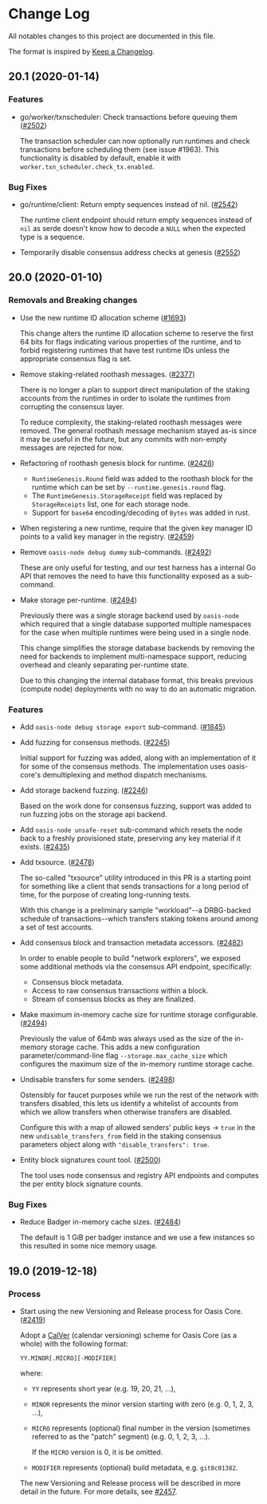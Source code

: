 # Change Log

All notables changes to this project are documented in this file.

The format is inspired by [Keep a Changelog].

[Keep a Changelog]: https://keepachangelog.com/en/1.0.0/

<!-- NOTE: towncrier will not alter content above the TOWNCRIER line below. -->

<!-- TOWNCRIER -->

## 20.1 (2020-01-14)

### Features

- go/worker/txnscheduler: Check transactions before queuing them
  ([#2502](https://github.com/oasislabs/oasis-core/issues/2502))

  The transaction scheduler can now optionally run runtimes and
  check transactions before scheduling them (see issue #1963).
  This functionality is disabled by default, enable it with
  `worker.txn_scheduler.check_tx.enabled`.

### Bug Fixes

- go/runtime/client: Return empty sequences instead of nil.
  ([#2542](https://github.com/oasislabs/oasis-core/issues/2542))

  The runtime client endpoint should return empty sequences instead of `nil` as serde doesn't know how
  to decode a `NULL` when the expected type is a sequence.

- Temporarily disable consensus address checks at genesis
  ([#2552](https://github.com/oasislabs/oasis-core/issues/2552))


## 20.0 (2020-01-10)

### Removals and Breaking changes

- Use the new runtime ID allocation scheme
  ([#1693](https://github.com/oasislabs/oasis-core/issues/1693))

  This change alters the runtime ID allocation scheme to reserve the first
  64 bits for flags indicating various properties of the runtime, and to
  forbid registering runtimes that have test runtime IDs unless the
  appropriate consensus flag is set.

- Remove staking-related roothash messages.
  ([#2377](https://github.com/oasislabs/oasis-core/issues/2377))

  There is no longer a plan to support direct manipulation of the staking accounts
  from the runtimes in order to isolate the runtimes from corrupting the
  consensus layer.

  To reduce complexity, the staking-related roothash messages were removed. The
  general roothash message mechanism stayed as-is since it may be useful in the
  future, but any commits with non-empty messages are rejected for now.

- Refactoring of roothash genesis block for runtime.
  ([#2426](https://github.com/oasislabs/oasis-core/issues/2426))

  - `RuntimeGenesis.Round` field was added to the roothash block for the runtime
  which can be set by `--runtime.genesis.round` flag.
  - The `RuntimeGenesis.StorageReceipt` field was replaced by `StorageReceipts` list,
  one for each storage node.
  - Support for `base64` encoding/decoding of `Bytes` was added in rust.

- When registering a new runtime, require that the given key manager ID points
  to a valid key manager in the registry.
  ([#2459](https://github.com/oasislabs/oasis-core/issues/2459))

- Remove `oasis-node debug dummy` sub-commands.
  ([#2492](https://github.com/oasislabs/oasis-core/issues/2492))

  These are only useful for testing, and our test harness has a internal Go API
  that removes the need to have this functionality exposed as a sub-command.

- Make storage per-runtime.
  ([#2494](https://github.com/oasislabs/oasis-core/issues/2494))

  Previously there was a single storage backend used by `oasis-node` which required that a single
  database supported multiple namespaces for the case when multiple runtimes were being used in a
  single node.

  This change simplifies the storage database backends by removing the need for backends to implement
  multi-namespace support, reducing overhead and cleanly separating per-runtime state.

  Due to this changing the internal database format, this breaks previous (compute node) deployments
  with no way to do an automatic migration.

### Features

- Add `oasis-node debug storage export` sub-command.
  ([#1845](https://github.com/oasislabs/oasis-core/issues/1845))

- Add fuzzing for consensus methods.
  ([#2245](https://github.com/oasislabs/oasis-core/issues/2245))

  Initial support for fuzzing was added, along with an implementation of
  it for some of the consensus methods. The implementation uses
  oasis-core's demultiplexing and method dispatch mechanisms.

- Add storage backend fuzzing.
  ([#2246](https://github.com/oasislabs/oasis-core/issues/2246))

  Based on the work done for consensus fuzzing, support was added to run fuzzing
  jobs on the storage api backend.

- Add `oasis-node unsafe-reset` sub-command which resets the node back to a
  freshly provisioned state, preserving any key material if it exists.
  ([#2435](https://github.com/oasislabs/oasis-core/issues/2435))

- Add txsource.
  ([#2478](https://github.com/oasislabs/oasis-core/issues/2478))

  The so-called "txsource" utility introduced in this PR is a starting point for something like a client that sends
  transactions for a long period of time, for the purpose of creating long-running tests.

  With this change is a preliminary sample "workload"--a DRBG-backed schedule of transactions--which transfers staking
  tokens around among a set of test accounts.

- Add consensus block and transaction metadata accessors.
  ([#2482](https://github.com/oasislabs/oasis-core/issues/2482))

  In order to enable people to build "network explorers", we exposed some
  additional methods via the consensus API endpoint, specifically:

  - Consensus block metadata.
  - Access to raw consensus transactions within a block.
  - Stream of consensus blocks as they are finalized.

- Make maximum in-memory cache size for runtime storage configurable.
  ([#2494](https://github.com/oasislabs/oasis-core/issues/2494))

  Previously the value of 64mb was always used as the size of the in-memory storage cache. This adds a
  new configuration parameter/command-line flag `--storage.max_cache_size` which configures the
  maximum size of the in-memory runtime storage cache.

- Undisable transfers for some senders.
  ([#2498](https://github.com/oasislabs/oasis-core/issues/2498))

  Ostensibly for faucet purposes while we run the rest of the network with transfers disabled,
  this lets us identify a whitelist of accounts from which we allow transfers when otherwise transfers are disabled.

  Configure this with a map of allowed senders' public keys -> `true` in the new `undisable_transfers_from` field in the
  staking consensus parameters object along with `"disable_transfers": true`.

- Entity block signatures count tool.
  ([#2500](https://github.com/oasislabs/oasis-core/issues/2500))

  The tool uses node consensus and registry API endpoints and computes the per
  entity block signature counts.

### Bug Fixes

- Reduce Badger in-memory cache sizes.
  ([#2484](https://github.com/oasislabs/oasis-core/issues/2484))

  The default is 1 GiB per badger instance and we use a few instances so this
  resulted in some nice memory usage.


## 19.0 (2019-12-18)

### Process

- Start using the new Versioning and Release process for Oasis Core.
  ([#2419](https://github.com/oasislabs/oasis-core/issues/2419))

  Adopt a [CalVer](http://calver.org) (calendar versioning) scheme for Oasis
  Core (as a whole) with the following format:

  ```text
  YY.MINOR[.MICRO][-MODIFIER]
  ```

  where:
  - `YY` represents short year (e.g. 19, 20, 21, ...),
  - `MINOR` represents the minor version starting with zero (e.g. 0, 1, 2, 3,
    ...),
  - `MICRO` represents (optional) final number in the version (sometimes
    referred to as the "patch" segment) (e.g. 0, 1, 2, 3, ...).

    If the `MICRO` version is 0, it is be omitted.
  - `MODIFIER` represents (optional) build metadata, e.g. `git8c01382`.

  The new Versioning and Release process will be described in more detail in
  the future. For more details, see [#2457](
  https://github.com/oasislabs/oasis-core/issues/2457).
